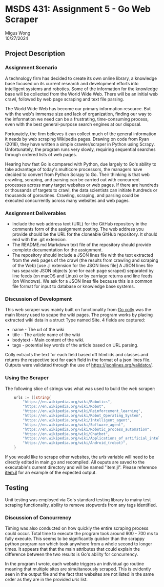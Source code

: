 # MSDS 431: Assignment 5 - Go Web Scraper
Migus Wong\
10/27/2024

## Project Description
### Assignment Scenario
A technology firm has decided to create its own online library, a knowledge base focused on its current research and development efforts into intelligent systems and robotics. Some of the information for the knowledge base will be collected from the World Wide Web. There will be an initial web crawl, followed by web page scraping and text file parsing. 

The World Wide Web has become our primary information resource. But with the web's immense size and lack of organization, finding our way to the information we need can be a frustrating, time-consuming process, even with the best general-purpose search engines at our disposal.

Fortunately, the firm believes it can collect much of the general information it needs by web scraping Wikipedia pages. Drawing on code from Ryan (2018), they have written a simple crawler/scraper in Python using Scrapy. Unfortunately, the program runs very slowly, requiring sequential searches through ordered lists of web pages.

Hearing how fast Go is compared with Python, due largely to Go's ability to take advantage of today's multicore processors, the managers have decided to convert from Python Scrapy to Go.  Their thinking is that web crawling, scraping, and parsing can be carried out with concurrent processes across many target websites or web pages. If there are hundreds or thousands of targets to crawl, the data scientists can initiate hundreds or thousands of goroutines. Crawling, scraping, and parsing could be executed concurrently across many websites and web pages. 

### Assignment Deliverables
* Include the web address text (URL) for the GitHub repository in the comments form of the assignment posting.  The web address you provide should be the URL for the cloneable GitHub repository. It should end with the .git extension.   
* The README.md Markdown text file of the repository should provide complete documentation for the assignment.
* The repository should include a JSON lines file with the text extracted from the web pages of the crawl (the results from crawling and scraping of the Web) [use .jl extension for the JSON lines file] A JSON lines file has separate JSON objects (one for each page scraped) separated by line feeds (on macOS and Linux) or by carriage returns and line feeds (on Windows). We ask for a JSON lines file because this is a common file format for input to database or knowledge base systems.

### Discussion of Development
This web scraper was mainly built on functionality from
[Go colly](https://github.com/gocolly/colly) was the main library used to scape the wiki pages. The program works by placing extracted wiki data in a struct Type named Site. 4 fields are captured:
* name - The url of the wiki
* title - The article name of the wiki
* bodytext - Main content of the wiki.
* tags - potential key words of the article based on URL parsing.

Colly extracts the text for each field based off html ids and classes and returns the respective text for each field in the format of a json lines file. Outputs were validated through the use of https://jsonlines.org/validator/.

### Using the Scraper
The following slice of strings was what was used to build the web scraper:

```go
	urls := []string{
		"https://en.wikipedia.org/wiki/Robotics",
		"https://en.wikipedia.org/wiki/Robot",
		"https://en.wikipedia.org/wiki/Reinforcement_learning",
		"https://en.wikipedia.org/wiki/Robot_Operating_System",
		"https://en.wikipedia.org/wiki/Intelligent_agent",
		"https://en.wikipedia.org/wiki/Software_agent",
		"https://en.wikipedia.org/wiki/Robotic_process_automation",
		"https://en.wikipedia.org/wiki/Chatbot",
		"https://en.wikipedia.org/wiki/Applications_of_artificial_intelligence",
		"https://en.wikipedia.org/wiki/Android_(robot)",
	}
```

If you would like to scrape other websites, the *urls* variable will need to be directly edited in main.go and recompiled. All ouputs are saved to the executable's current directory and will be named "item.jl". Please reference [item.jl](https://github.com/miguswong/MSDS531-Assignment-5/blob/main/item.jl) for an example of the expected output.

## Testing
Unit testing was employed via Go's standard testing library to mainy test scraping functionality, ability to remove stopwords from any tags identified. 

### Discussion of Concurrency
Timing was also conducted on how quickly the entire scraping process could occur. Total time to execute the program took around 600 - 700 ms to fully execute. This seems to be significantly quicker than the scrappy python program ran which took anywhere from a whole second to longer times. It appears that that the main attributes that could explain the difference between the two results is Go's ability for concurrency. 

In the program I wrote, each website triggers an individual go routine meaning that multiple sites are simultaneously scraped. This is evidently seen in the output file and the fact that websites are not listed in the same order as they are in the provided *urls* list.
